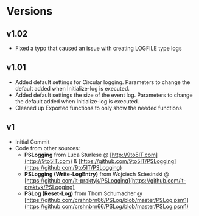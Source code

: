 # Versions #

## v1.02 ##
 - Fixed a typo that caused an issue with creating LOGFILE type logs

## v1.01 ##

 - Added default settings for Circular logging. Parameters to change the default added when Initialize-log is executed.
 - Added default settings the size of the event log.  Parameters to change the default added when Initialize-log is executed. 
 - Cleaned up Exported functions to only show the needed functions

## v1  ##

- Initial Commit
- Code from other sources:
	- **PSLogging** from Luca Sturlese @ [http://9to5IT.com](http://9to5IT.com) & [https://github.com/9to5IT/PSLogging](https://github.com/9to5IT/PSLogging)
	- **PSLogging (Write-LogEntry)** from Wojciech Sciesinski @ [https://github.com/it-praktyk/PSLogging](https://github.com/it-praktyk/PSLogging)
	- **PSLog (Reset-Log)** from Thom Schumacher @ [https://github.com/crshnbrn66/PSLog/blob/master/PSLog.psm1](https://github.com/crshnbrn66/PSLog/blob/master/PSLog.psm1)
